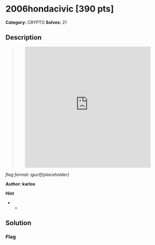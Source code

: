 # 2006hondacivic [390 pts]

**Category:** CRYPTO
**Solves:** 21

## Description
><center><iframe width="415" height="400" src="https://www.youtube.com/embed/w-zzofp-vRI" frameborder="0" allow="accelerometer; autoplay; clipboard-write; encrypted-media; gyroscope; picture-in-picture; web-share" allowfullscreen></iframe></center>

*flag format: iguctf{placeholder}*

**Author: karlos**

**Hint**
* -

## Solution

### Flag

